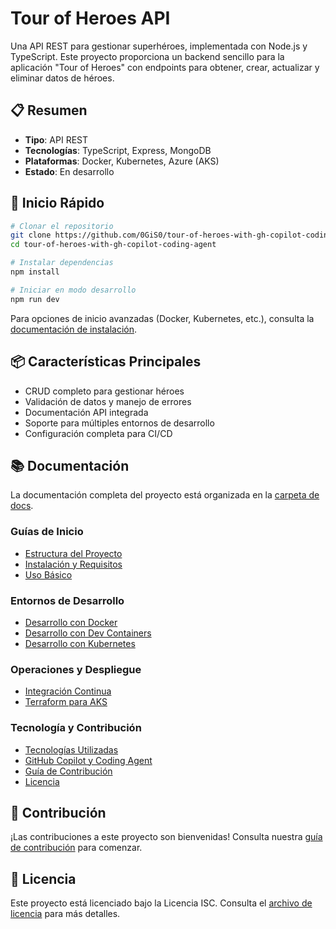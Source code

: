 # Tour of Heroes API

Una API REST para gestionar superhéroes, implementada con Node.js y TypeScript. Este proyecto proporciona un backend sencillo para la aplicación "Tour of Heroes" con endpoints para obtener, crear, actualizar y eliminar datos de héroes.

## 📋 Resumen

- **Tipo**: API REST
- **Tecnologías**: TypeScript, Express, MongoDB
- **Plataformas**: Docker, Kubernetes, Azure (AKS)
- **Estado**: En desarrollo

## 🚀 Inicio Rápido

```bash
# Clonar el repositorio
git clone https://github.com/0GiS0/tour-of-heroes-with-gh-copilot-coding-agent.git
cd tour-of-heroes-with-gh-copilot-coding-agent

# Instalar dependencias
npm install

# Iniciar en modo desarrollo
npm run dev
```

Para opciones de inicio avanzadas (Docker, Kubernetes, etc.), consulta la [documentación de instalación](./docs/installation.md).

## 📦 Características Principales

- CRUD completo para gestionar héroes
- Validación de datos y manejo de errores
- Documentación API integrada
- Soporte para múltiples entornos de desarrollo
- Configuración completa para CI/CD

## 📚 Documentación

La documentación completa del proyecto está organizada en la [carpeta de docs](./docs/README.md).

### Guías de Inicio

- [Estructura del Proyecto](./docs/project-structure.md)
- [Instalación y Requisitos](./docs/installation.md)
- [Uso Básico](./docs/basic-usage.md)

### Entornos de Desarrollo

- [Desarrollo con Docker](./docs/docker-development.md)
- [Desarrollo con Dev Containers](./docs/dev-containers.md)
- [Desarrollo con Kubernetes](./docs/kubernetes-development.md)

### Operaciones y Despliegue

- [Integración Continua](./docs/ci-cd.md)
- [Terraform para AKS](./terraform/README.md)

### Tecnología y Contribución

- [Tecnologías Utilizadas](./docs/technologies.md)
- [GitHub Copilot y Coding Agent](./docs/github-copilot.md)
- [Guía de Contribución](./docs/contributing.md)
- [Licencia](./docs/license.md)

## 👥 Contribución

¡Las contribuciones a este proyecto son bienvenidas! Consulta nuestra [guía de contribución](./docs/contributing.md) para comenzar.

## 📝 Licencia

Este proyecto está licenciado bajo la Licencia ISC. Consulta el [archivo de licencia](./docs/license.md) para más detalles.
